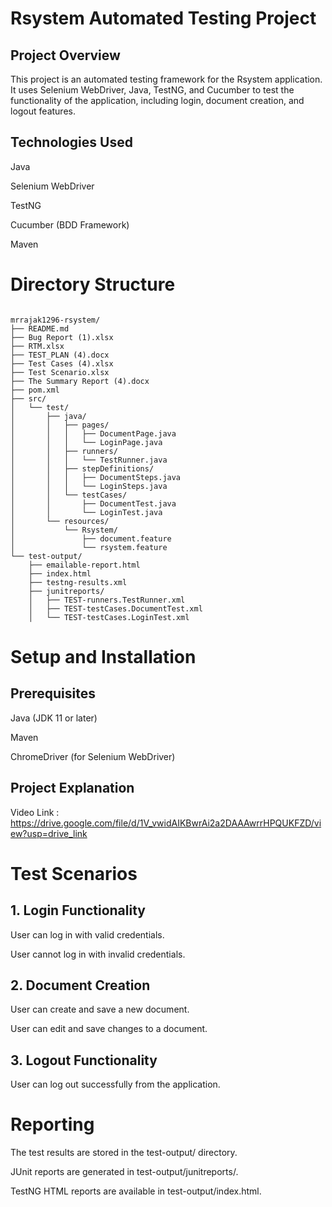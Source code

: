 # Rsystem Automated Testing Project

## Project Overview

This project is an automated testing framework for the Rsystem application. It uses Selenium WebDriver, Java, TestNG, and Cucumber to test the functionality of the application, including login, document creation, and logout features.

## Technologies Used

Java

Selenium WebDriver

TestNG

Cucumber (BDD Framework)

Maven

# Directory Structure

~~~

mrrajak1296-rsystem/
├── README.md
├── Bug Report (1).xlsx
├── RTM.xlsx
├── TEST_PLAN (4).docx
├── Test Cases (4).xlsx
├── Test Scenario.xlsx
├── The Summary Report (4).docx
├── pom.xml
├── src/
│   └── test/
│       ├── java/
│       │   ├── pages/
│       │   │   ├── DocumentPage.java
│       │   │   └── LoginPage.java
│       │   ├── runners/
│       │   │   └── TestRunner.java
│       │   ├── stepDefinitions/
│       │   │   ├── DocumentSteps.java
│       │   │   └── LoginSteps.java
│       │   └── testCases/
│       │       ├── DocumentTest.java
│       │       └── LoginTest.java
│       └── resources/
│           └── Rsystem/
│               ├── document.feature
│               └── rsystem.feature
└── test-output/
    ├── emailable-report.html
    ├── index.html
    ├── testng-results.xml
    ├── junitreports/
    │   ├── TEST-runners.TestRunner.xml
    │   ├── TEST-testCases.DocumentTest.xml
    │   └── TEST-testCases.LoginTest.xml
~~~
# Setup and Installation

## Prerequisites

Java (JDK 11 or later)

Maven

ChromeDriver (for Selenium WebDriver)

## Project Explanation
Video Link : https://drive.google.com/file/d/1V_vwidAIKBwrAi2a2DAAAwrrHPQUKFZD/view?usp=drive_link

# Test Scenarios

## 1. Login Functionality

User can log in with valid credentials.

User cannot log in with invalid credentials.

## 2. Document Creation

User can create and save a new document.

User can edit and save changes to a document.

## 3. Logout Functionality

User can log out successfully from the application.

# Reporting

The test results are stored in the test-output/ directory.

JUnit reports are generated in test-output/junitreports/.

TestNG HTML reports are available in test-output/index.html.
